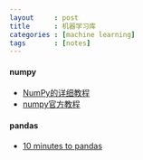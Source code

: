 ```yaml
---
layout     : post
title      : 机器学习库
categories : [machine learning]
tags       : [notes]
---
```


#### numpy
- [NumPy的详细教程](http://blog.csdn.net/lsjseu/article/details/20359201)
- [numpy官方教程](https://docs.scipy.org/doc/numpy-dev/user/quickstart.html)

#### pandas
- [10 minutes to pandas](http://pandas.pydata.org/pandas-docs/stable/10min.html)
